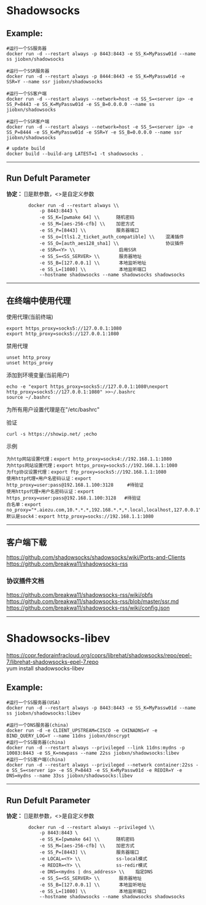 Shadowsocks
===

## Example:

    #运行一个SS服务器
    docker run -d --restart always -p 8443:8443 -e SS_K=MyPassw01d --name ss jiobxn/shadowsocks

    #运行一个SSR服务器
    docker run -d --restart always -p 8444:8443 -e SS_K=MyPassw01d -e SSR=Y --name ssr jiobxn/shadowsocks

    #运行一个SS客户端
    docker run -d --restart always --network=host -e SS_S=<server ip> -e SS_P=8443 -e SS_K=MyPassw01d -e SS_B=0.0.0.0 --name ss jiobxn/shadowsocks

    #运行一个SSR客户端
    docker run -d --restart always --network=host -e SS_S=<server ip> -e SS_P=8444 -e SS_K=MyPassw01d -e SSR=Y -e SS_B=0.0.0.0 --name ssr jiobxn/shadowsocks

    # update build
    docker build --build-arg LATEST=1 -t shadowsocks .

****

## Run Defult Parameter
**协定：** []是默参数，<>是自定义参数

			docker run -d --restart always \\
				-p 8443:8443 \
				-e SS_K=[pwmake 64] \\      随机密码
				-e SS_M=[aes-256-cfb] \\    加密方式
				-e SS_P=[8443] \\           服务器端口
				-e SS_o=[tls1.2_ticket_auth_compatible] \\    混淆插件
				-e SS_O=[auth_aes128_sha1] \\                 协议插件
				-e SSR=<Y> \\                启用SSR
				-e SS_S=<SS_SERVER> \\       服务器地址
				-e SS_B=[127.0.0.1] \\       本地监听地址
				-e SS_L=[1080] \\            本地监听端口
				--hostname shadowsocks --name shadowsocks shadowsocks

****

## 在终端中使用代理

使用代理(当前终端)

    export https_proxy=socks5://127.0.0.1:1080
    export http_proxy=socks5://127.0.0.1:1080

禁用代理

    unset http_proxy
    unset https_proxy

添加到环境变量(当前用户)

    echo -e "export https_proxy=socks5://127.0.0.1:1080\nexport http_proxy=socks5://127.0.0.1:1080" >>~/.bashrc
    source ~/.bashrc

为所有用户设置代理是在"/etc/bashrc"

验证

    curl -s https://showip.net/ ;echo

示例

    为http网站设置代理；export http_proxy=socks4://192.168.1.1:1080
    为https网站设置代理；export https_proxy=socks5://192.168.1.1:1080
    为ftp协议设置代理：export ftp_proxy=socks5://192.168.1.1:1080
    使用http代理+用户名密码认证：export http_proxy=user:pass@192.168.1.100:3128     #待验证
    使用https代理+用户名密码认证：export https_proxy=user:pass@192.168.1.100:3128   #待验证
    白名单：export no_proxy="*.aiezu.com,10.*.*.*,192.168.*.*,*.local,localhost,127.0.0.1"
    默认是sock4：export http_proxy=socks://192.168.1.1:1080

****

## 客户端下载
https://github.com/shadowsocks/shadowsocks/wiki/Ports-and-Clients  
https://github.com/breakwa11/shadowsocks-rss

### 协议插件文档
https://github.com/breakwa11/shadowsocks-rss/wiki/obfs  
https://github.com/breakwa11/shadowsocks-rss/blob/master/ssr.md  
https://github.com/breakwa11/shadowsocks-rss/wiki/config.json

****


Shadowsocks-libev
===

https://copr.fedorainfracloud.org/coprs/librehat/shadowsocks/repo/epel-7/librehat-shadowsocks-epel-7.repo  
yum install shadowsocks-libev


## Example:

    #运行一个SS服务器(USA)
    docker run -d --restart always -p 8443:8443 -e SS_K=MyPassw01d --name ss jiobxn/shadowsocks:libev

    #运行一个DNS服务器(china)
    docker run -d -e CLIENT_UPSTREAM=CISCO -e CHINADNS=Y -e BIND_QUERY_LOG=Y --name 11dns jiobxn/dnscrypt
    #运行一个SS服务器(china)
    docker run -d --restart always --privileged --link 11dns:mydns -p 10083:8443 -e SS_K=newpass --name 22ss jiobxn/shadowsocks:libev
    #运行一个SS客户端(china)
    docker run -d --restart always --privileged --network container:22ss -e SS_S=<server ip> -e SS_P=8443 -e SS_K=MyPassw01d -e REDIR=Y -e DNS=mydns --name 33ss jiobxn/shadowsocks:libev


****

## Run Defult Parameter
**协定：** []是默参数，<>是自定义参数

			docker run -d --restart always --privileged \\
				-p 8443:8443 \
				-e SS_K=[pwmake 64] \\      随机密码
				-e SS_M=[aes-256-cfb] \\    加密方式
				-e SS_P=[8443] \\           服务器端口
				-e LOCAL=<Y> \\             ss-local模式
				-e REDIR=<Y> \\             ss-redir模式
				-e DNS=<mydns | dns_address> \\    指定DNS
				-e SS_S=<SS_SERVER> \\       服务器地址
				-e SS_B=[127.0.0.1] \\       本地监听地址
				-e SS_L=[1080] \\            本地监听端口
				--hostname shadowsocks --name shadowsocks shadowsocks
